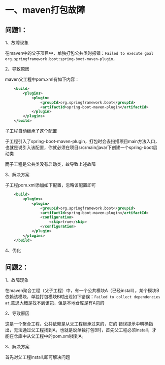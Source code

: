 # 一、maven打包故障

## 问题1：

1、故障现象

在maven中的父子项目中，单独打包公共类时报错：`Failed to execute goal org.springframework.boot:spring-boot-maven-plugin，`

2、导致原因

maven父工程中pom.xml有如下内容：

```xml
    <build>
        <plugins>
            <plugin>
                <groupId>org.springframework.boot</groupId>
                <artifactId>spring-boot-maven-plugin</artifactId>
            </plugin>
        </plugins>
    </build>
```

子工程自动继承了这个配置

子工程引入了spring-boot-maven-plugin，打包时会去扫描项目main方法入口，也就是说引入该配置，你就必须在项目src/main/java/下创建一个spring-boot启动类

而子工程是公共类没有启动类，故导致上述故障

3、解决方案

子工程pom.xml添加如下配置，忽略该配置即可

```xml
    <build>
        <plugins>
            <plugin>
                <groupId>org.springframework.boot</groupId>
                <artifactId>spring-boot-maven-plugin</artifactId>
                <configuration>
                    <skip>true</skip>
                </configuration>
            </plugin>
        </plugins>
    </build>
```



4、优化



## 问题2：

1、故障现象

在maven聚合工程（父子工程）中，有一个公共模块A（已经install），某个模块B依赖该模块，单独打包模块B时出现如下错误：`Failed to collect dependencies at`,意思大概是找不到该包，但是本地仓库是有A包的

2、导致原因

这是一个聚合工程，公共依赖是从父工程继承过来的，它的 错误提示中明确指出，无法通过父工程找到A，也就是说单独打包B时，首先父工程必须install，才能在仓库中从父工程中的pom.xml找到A。

3、解决方案

首先对父工程install,即可解决问题

